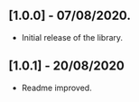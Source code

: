 ## [1.0.0] - 07/08/2020.

- Initial release of the library.

## [1.0.1] - 20/08/2020

- Readme improved.